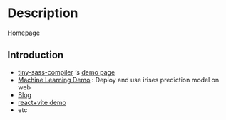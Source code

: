 # Description

[Homepage](https://wizardpisces.github.io/)

## Introduction
* [tiny-sass-compiler](https://github.com/wizardpisces/tiny-sass-compiler) ‘s  [demo page](https://wizardpisces.github.io/sass)
* [Machine Learning Demo](https://wizardpisces.github.io/machine-learning)  : Deploy and use irises prediction model on web
* [Blog](https://wizardpisces.github.io/blog/关于GPT)
* [react+vite demo](https://github.com/wizardpisces/vite-site/tree/master/sub-project)
* etc
